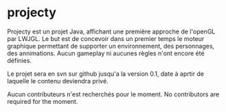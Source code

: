 # projecty

Projecty est un projet Java, affichant une première approche de l'openGL par LWJGL.
Le but est de concevoir dans un premier temps le moteur graphique permettant de supporter un environnement, des personnages, des annimations. Aucun gameplay ni aucunes règles n'ont encore été définies.

Le projet sera en svn sur github jusqu'a la version 0.1, date à aprtir de laquelle le contenu deviendra privé.

Aucun contributeurs n'est recherchés pour le moment.
No contributors are required for the moment.
